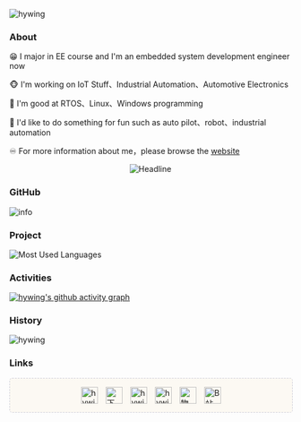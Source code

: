 ![hywing](https://komarev.com/ghpvc/?username=hywing)

### About

😁 I major in EE course and I'm an embedded system development engineer now

🐵 I'm working on IoT Stuff、Industrial Automation、Automotive Electronics

👀 I'm good at RTOS、Linux、Windows programming

🔔 I'd like to do something for fun such as auto pilot、robot、industrial automation

♾️ For more information about me，please browse the [website](https://hywing.github.io/)

<div align=center> 
<img src="https://readme-typing-svg.herokuapp.com?color=%2336BCF7&size=23&center=true&vCenter=true&width=600&height=50&lines=+;hello world;" alt="Headline" /> 
</div>

### GitHub
![info](https://github-readme-stats.vercel.app/api?username=hywing&show_icons=true&include_all_commits=true&count_private=true&theme=synthwave&layout=compact&hide_border=true)

### Project
![Most Used Languages](https://github-readme-stats.vercel.app/api/top-langs/?username=hywing&theme=dark&layout=compact)

### Activities
[![hywing's github activity graph](https://github-readme-activity-graph.vercel.app/graph?username=hywing&theme=xcode)](https://github.com/ashutosh00710/github-readme-activity-graph)

### History
<img src="https://github-readme-streak-stats.herokuapp.com/?user=hywing&theme=nord&hide_border=true" alt="hywing" />

### Links

<div style="width: 100%;background-image: linear-gradient(#fcf9f3, #fcf9f3); border: 1px dashed #CCCCD8;border-radius: 5px" >
	<div style=" width:250px;display: flex;justify-content: space-between; margin:15px auto;">
		<a href="https://hywing.blog.csdn.net/" target="_blank" rel="noopener noreferrer"><img width="30" src="https://hywing.github.io/img/csdn.jpg" title="hywing"></a>
		<a href="https://hywing.github.io" target="_blank" rel="noopener noreferrer"><img width="30" src="https://hywing.github.io/img/heaven.jpg" title="下里巴人"></a>
		<a href="https://www.cnblogs.com/hywing" target="_blank" rel="noopener noreferrer"><img width="30" src="https://hywing.github.io/img/cnblog.jpg" title="hywing"></a>
		<a href="https://blog.51cto.com/hywing" target="_blank" rel="noopener noreferrer"><img width="30" src="https://hywing.github.io/img/51cto.jpg" title="hywing"></a>
		<a href="https://iotstuff.cn" target="_blank" rel="noopener noreferrer"><img width="30" src="https://hywing.github.io/img/favicon.png" title="物联网那些事儿"></a>
		<a href="https://space.bilibili.com/234017879" target="_blank" rel="noopener noreferrer"><img width="30" src="https://hywing.github.io/img/b.jpg" title="B站"></a>
	</div>
</div>
